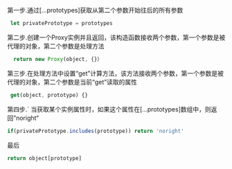 第一步.通过[...prototypes]获取从第二个参数开始往后的所有参数

~~~js
 let privatePrototype = prototypes
~~~

第二步.创建一个Proxy实例并且返回，该构造函数接收两个参数，第一个参数是被代理的对象，第二个参数是处理方法

~~~js
  return new Proxy(object, {}）
~~~

第三步.在处理方法中设置“get”计算方法，该方法接收两个参数，第一个参数是被代理的对象，第二个参数是当前“get”读取的属性

~~~js
 get(object, prototype) {}
~~~

第四步.` 当获取某个实例属性时，如果这个属性在[...prototypes]数组中，则返回”noright“

~~~js
if(privatePrototype.includes(prototype)) return 'noright'
~~~

最后

~~~js
return object[prototype]
~~~

